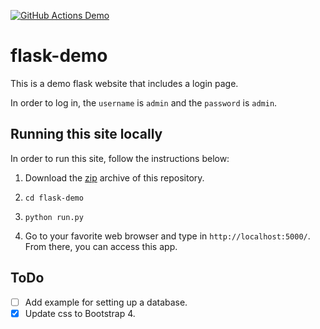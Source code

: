 [![GitHub Actions Demo](https://github.com/tj-jawed/flask-demo/actions/workflows/github-action-demo.yml/badge.svg)](https://github.com/tj-jawed/flask-demo/actions/workflows/github-action-demo.yml)

# flask-demo

This is a demo flask website that includes a login page.

In order to log in, the `username` is `admin` and the `password` is `admin`.

## Running this site locally

In order to run this site, follow the instructions below:

1. Download the [zip](https://github.com/sdhutchins/flask-demo/archive/master.zip)
archive of this repository.

2. `cd flask-demo`

3. `python run.py`

4. Go to your favorite web browser and type in `http://localhost:5000/`. From there,
you can access this app.

## ToDo

- [ ] Add example for setting up a database.
- [x] Update css to Bootstrap 4.
